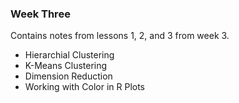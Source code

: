 ### Week Three
Contains notes from lessons 1, 2, and 3 from week 3.
  - Hierarchial Clustering
  - K-Means Clustering
  - Dimension Reduction
  - Working with Color in R Plots
